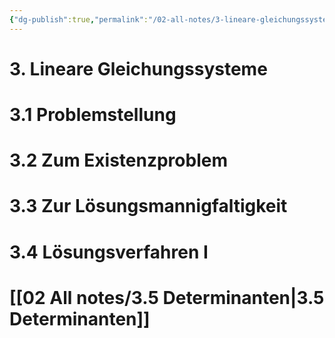 ```yaml
---
{"dg-publish":true,"permalink":"/02-all-notes/3-lineare-gleichungssysteme/","dgHomeLink":true,"dgPassFrontmatter":false}
---
```


# 3. Lineare Gleichungssysteme
# 3.1 Problemstellung
# 3.2 Zum Existenzproblem
# 3.3 Zur Lösungsmannigfaltigkeit
# 3.4 Lösungsverfahren I 
# [[02 All notes/3.5 Determinanten|3.5 Determinanten]]
